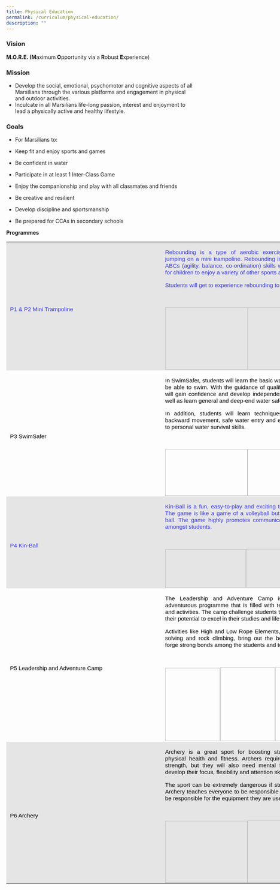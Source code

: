 ```yaml
---
title: Physical Education
permalink: /curriculum/physical-education/
description: ""
---
```

### **Vision**

      

**M.O.R.E. (M**aximum **O**pportunity via a **R**obust **E**xperience)



### **Mission**

*   Develop the social, emotional, psychomotor and cognitive aspects of all Marsilians through the various platforms and engagement in physical and outdoor activities.
*   Inculcate in all Marsilians life-long passion, interest and enjoyment to lead a physically active and healthy lifestyle.

### **Goals**

*   For Marsilians to:

*   Keep fit and enjoy sports and games
*   Be confident in water
*   Participate in at least 1 Inter-Class Game
*   Enjoy the companionship and play with all classmates and friends
*   Be creative and resilient
*   Develop discipline and&nbsp;sportsmanship
*   Be prepared for CCAs in secondary schools

**Programmes**



<table class="MsoNormalTable" border="0" cellspacing="0" cellpadding="0" width="880" style="width:660.0pt;border-collapse:collapse;mso-yfti-tbllook:1184;
 mso-padding-alt:0in 0in 0in 0in"><tbody><tr style="mso-yfti-irow:0;mso-yfti-firstrow:yes"><td width="414" style="width:310.5pt;background:#E5E5E5;padding:1.5pt 7.5pt 1.5pt 7.5pt"><p class="MsoNormal" style="margin-bottom:0in;line-height:normal"><span style="font-size:11.5pt;font-family:&quot;Arial&quot;,sans-serif;mso-fareast-font-family:
  &quot;Times New Roman&quot;;color:#3333FF">P1 &amp; P2 Mini Trampoline</span><span style="font-size:11.5pt;font-family:&quot;Arial&quot;,sans-serif;mso-fareast-font-family:
  &quot;Times New Roman&quot;;color:black"></span></p></td><td width="466" style="width:349.5pt;background:#E5E5E5;padding:1.5pt 7.5pt 1.5pt 7.5pt"><p class="MsoNormal" style="margin-bottom:0in;text-align:justify;text-justify:
  inter-ideograph;line-height:normal"><span style="font-size:11.5pt;font-family:
  &quot;Arial&quot;,sans-serif;mso-fareast-font-family:&quot;Times New Roman&quot;;color:#3333FF">Rebounding is a type of aerobic exercise performed while jumping on a mini trampoline. Rebounding is key to develop the ABCs (agility, balance, co-ordination) skills which are necessary for children to enjoy a variety of other sports and games.</span></p><p class="MsoNormal" style="margin-bottom:0in;text-align:justify;text-justify:
  inter-ideograph;line-height:normal"><span style="font-size:11.5pt;font-family:
  &quot;Arial&quot;,sans-serif;mso-fareast-font-family:&quot;Times New Roman&quot;;color:#3333FF">Students will get to experience rebounding to the tempo of music.</span></p><p class="MsoNormal" style="margin-bottom:0in;text-align:justify;text-justify:
  inter-ideograph;line-height:normal"><span style="font-size:11.5pt;font-family:
  &quot;Arial&quot;,sans-serif;mso-fareast-font-family:&quot;Times New Roman&quot;;color:#3333FF">&nbsp;</span></p><p class="MsoNormal" style="margin-bottom:0in;text-align:justify;text-justify:
  inter-ideograph;line-height:normal"><span style="color:black;mso-color-alt:
  windowtext;mso-no-proof:yes"><img width="221" height="166"><img width="222" height="166"></span><span style="font-size:11.5pt;
  font-family:&quot;Arial&quot;,sans-serif;mso-fareast-font-family:&quot;Times New Roman&quot;;
  color:#3333FF"></span></p></td></tr><tr style="mso-yfti-irow:1"><td width="414" style="width:310.5pt;padding:1.5pt 7.5pt 1.5pt 7.5pt"><p class="MsoNormal" style="margin-bottom:0in;line-height:normal"><span style="font-size:11.5pt;font-family:&quot;Arial&quot;,sans-serif;mso-fareast-font-family:
  &quot;Times New Roman&quot;;color:black">P3 SwimSafer</span></p></td><td width="466" style="width:349.5pt;padding:1.5pt 7.5pt 1.5pt 7.5pt"><p class="MsoNormal" style="margin-bottom:0in;text-align:justify;text-justify:
  inter-ideograph;line-height:normal"><span style="font-size:11.5pt;font-family:
  &quot;Arial&quot;,sans-serif;mso-fareast-font-family:&quot;Times New Roman&quot;;color:black">In SwimSafer, students will learn the basic water skills required to be able to swim. With the guidance of qualified instructors, they will gain confidence and develop independence in the water, as well as learn general and deep-end water safety.</span></p><p class="MsoNormal" style="margin-bottom:0in;text-align:justify;text-justify:
  inter-ideograph;line-height:normal"><span style="font-size:11.5pt;font-family:
  &quot;Arial&quot;,sans-serif;mso-fareast-font-family:&quot;Times New Roman&quot;;color:black">In addition, students will learn techniques like forward and backward movement, safe water entry and exit, and introduction to personal water survival skills.</span></p><p class="MsoNormal" style="margin-bottom:0in;text-align:justify;text-justify:
  inter-ideograph;line-height:normal"><span style="font-size:11.5pt;font-family:
  &quot;Arial&quot;,sans-serif;mso-fareast-font-family:&quot;Times New Roman&quot;;color:black">&nbsp;</span></p><p class="MsoNormal" style="margin-bottom:0in;text-align:justify;text-justify:
  inter-ideograph;line-height:normal"><span style="mso-no-proof:yes"><img width="220" height="124"><img width="220" height="124"></span><span style="font-size:11.5pt;
  font-family:&quot;Arial&quot;,sans-serif;mso-fareast-font-family:&quot;Times New Roman&quot;;
  color:black"></span></p></td></tr><tr style="mso-yfti-irow:2"><td width="414" style="width:310.5pt;background:#E5E5E5;padding:1.5pt 7.5pt 1.5pt 7.5pt"><p class="MsoNormal" style="margin-bottom:0in;line-height:normal"><span style="font-size:11.5pt;font-family:&quot;Arial&quot;,sans-serif;mso-fareast-font-family:
  &quot;Times New Roman&quot;;color:#3333FF">P4 Kin-Ball</span><span style="font-size:
  11.5pt;font-family:&quot;Arial&quot;,sans-serif;mso-fareast-font-family:&quot;Times New Roman&quot;;
  color:black"></span></p></td><td width="466" style="width:349.5pt;background:#E5E5E5;padding:1.5pt 7.5pt 1.5pt 7.5pt"><p class="MsoNormal" style="margin-bottom:0in;text-align:justify;text-justify:
  inter-ideograph;line-height:normal"><span style="font-size:11.5pt;font-family:
  &quot;Arial&quot;,sans-serif;mso-fareast-font-family:&quot;Times New Roman&quot;;color:#3333FF">Kin-Ball is a fun, easy-to-play and exciting team bonding game. The game is like a game of a volleyball but played with a huge ball. The game highly promotes communication and teamwork amongst students.</span></p><p class="MsoNormal" style="margin-bottom:0in;text-align:justify;text-justify:
  inter-ideograph;line-height:normal"><span style="font-size:11.5pt;font-family:
  &quot;Arial&quot;,sans-serif;mso-fareast-font-family:&quot;Times New Roman&quot;;color:#3333FF">&nbsp;</span></p><p class="MsoNormal" style="margin-bottom:0in;text-align:justify;text-justify:
  inter-ideograph;line-height:normal"><span style="color:black;mso-color-alt:
  windowtext;mso-no-proof:yes"><img width="216" height="102"><img width="216" height="103"></span><span style="font-size:11.5pt;
  font-family:&quot;Arial&quot;,sans-serif;mso-fareast-font-family:&quot;Times New Roman&quot;;
  color:#3333FF;background:yellow;mso-highlight:yellow"></span></p></td></tr><tr style="mso-yfti-irow:3"><td width="414" style="width:310.5pt;padding:1.5pt 7.5pt 1.5pt 7.5pt"><p class="MsoNormal" style="margin-bottom:0in;line-height:normal"><span style="font-size:11.5pt;font-family:&quot;Arial&quot;,sans-serif;mso-fareast-font-family:
  &quot;Times New Roman&quot;;color:black">P5 Leadership and Adventure Camp</span></p></td><td width="466" style="width:349.5pt;padding:1.5pt 7.5pt 1.5pt 7.5pt"><p class="MsoNormal" style="margin-bottom:0in;text-align:justify;text-justify:
  inter-ideograph;line-height:normal"><span style="font-size:11.5pt;font-family:
  &quot;Arial&quot;,sans-serif;mso-fareast-font-family:&quot;Times New Roman&quot;;color:black">The Leadership and Adventure Camp is an exciting and adventurous programme that is filled with team-bonding games and activities. The camp challenge students to strive and unleash their potential to excel in their studies and life.</span></p><p class="MsoNormal" style="margin-bottom:0in;text-align:justify;text-justify:
  inter-ideograph;line-height:normal"><span style="font-size:11.5pt;font-family:
  &quot;Arial&quot;,sans-serif;mso-fareast-font-family:&quot;Times New Roman&quot;;color:black">Activities like High and Low Rope Elements, trail walk; problem-solving and rock climbing, bring out the best in students and forge strong bonds among the students and teachers.</span></p><p class="MsoNormal" style="margin-bottom:0in;text-align:justify;text-justify:
  inter-ideograph;line-height:normal"><span style="font-size:11.5pt;font-family:
  &quot;Arial&quot;,sans-serif;mso-fareast-font-family:&quot;Times New Roman&quot;;color:black">&nbsp;</span></p><p class="MsoNormal" style="margin-bottom:0in;text-align:justify;text-justify:
  inter-ideograph;line-height:normal"><span style="mso-no-proof:yes"><img width="147" height="195"><img width="147" height="196"><img width="147" height="197"></span><span style="font-size:11.5pt;
  font-family:&quot;Arial&quot;,sans-serif;mso-fareast-font-family:&quot;Times New Roman&quot;;
  color:black"></span></p></td></tr><tr style="mso-yfti-irow:4;mso-yfti-lastrow:yes"><td width="414" style="width:310.5pt;background:#E5E5E5;padding:1.5pt 7.5pt 1.5pt 7.5pt"><p class="MsoNormal" style="margin-bottom:0in;line-height:normal"><span style="font-size:11.5pt;font-family:&quot;Arial&quot;,sans-serif;mso-fareast-font-family:
  &quot;Times New Roman&quot;;color:black">P6 Archery</span></p></td><td width="466" style="width:349.5pt;background:#E5E5E5;padding:1.5pt 7.5pt 1.5pt 7.5pt"><p class="MsoNormal" style="margin-bottom:0in;text-align:justify;text-justify:
  inter-ideograph;line-height:normal"><span style="font-size:11.5pt;font-family:
  &quot;Arial&quot;,sans-serif;mso-fareast-font-family:&quot;Times New Roman&quot;;color:black">Archery is a great sport for boosting students' mental and physical health and fitness. Archers require not only physical strength, but they will also need mental fitness and archers develop their focus, flexibility and attention skills.</span></p><p class="MsoNormal" style="margin-bottom:0in;text-align:justify;text-justify:
  inter-ideograph;line-height:normal"><span style="font-size:11.5pt;font-family:
  &quot;Arial&quot;,sans-serif;mso-fareast-font-family:&quot;Times New Roman&quot;;color:black">The sport can be extremely dangerous if students are reckless. Archery teaches everyone to be responsible for one another and be responsible for the equipment they are use.</span></p><p class="MsoNormal" style="margin-bottom:0in;text-align:justify;text-justify:
  inter-ideograph;line-height:normal"><span style="font-size:11.5pt;font-family:
  &quot;Arial&quot;,sans-serif;mso-fareast-font-family:&quot;Times New Roman&quot;;color:black">&nbsp;</span></p><p class="MsoNormal" style="margin-bottom:0in;text-align:justify;text-justify:
  inter-ideograph;line-height:normal"><span style="color:black;mso-color-alt:
  windowtext;mso-no-proof:yes"><img width="220" height="165"><img width="221" height="166"></span><span style="font-size:11.5pt;
  font-family:&quot;Arial&quot;,sans-serif;mso-fareast-font-family:&quot;Times New Roman&quot;;
  color:black"></span></p></td></tr></tbody></table>